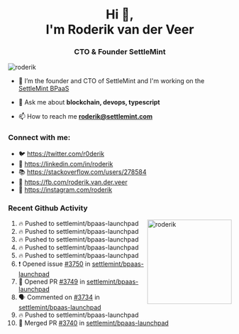 <h1 align="center">Hi 👋,<br/> I'm Roderik van der Veer</h1>
<h3 align="center">CTO & Founder SettleMint</h3>

<p align="left"> <img src="https://komarev.com/ghpvc/?username=roderik" alt="roderik" /> </p>

- 🔭 I’m the founder and CTO of SettleMint and I'm working on the [SettleMint BPaaS](https://settlemint.com)

- 💬 Ask me about **blockchain, devops, typescript**

- 📫 How to reach me **roderik@settlemint.com**



### Connect with me:

- 🐦 https://twitter.com/r0derik
- 🏢 https://linkedin.com/in/roderik
- 📚 https://stackoverflow.com/users/278584
- 🙊 https://fb.com/roderik.van.der.veer
- 📸 https://instagram.com/roderik

### Recent Github Activity
<img src="https://github-readme-stats.vercel.app/api?username=roderik&show_icons=true&count_private=true" alt="roderik" align="right" height="190" />

<!--START_SECTION:activity-->
1. 🔥 Pushed to settlemint/bpaas-launchpad
2. 🔥 Pushed to settlemint/bpaas-launchpad
3. 🔥 Pushed to settlemint/bpaas-launchpad
4. 🔥 Pushed to settlemint/bpaas-launchpad
5. 🔥 Pushed to settlemint/bpaas-launchpad
6. ❗️ Opened issue [#3750](https://github.com/settlemint/bpaas-launchpad/issues/3750) in [settlemint/bpaas-launchpad](https://github.com/settlemint/bpaas-launchpad)
7. 💪 Opened PR [#3749](https://github.com/settlemint/bpaas-launchpad/pull/3749) in [settlemint/bpaas-launchpad](https://github.com/settlemint/bpaas-launchpad)
8. 🗣 Commented on [#3734](https://github.com/settlemint/bpaas-launchpad/issues/3734) in [settlemint/bpaas-launchpad](https://github.com/settlemint/bpaas-launchpad)
9. 🔥 Pushed to settlemint/bpaas-launchpad
10. 🎉 Merged PR [#3740](https://github.com/settlemint/bpaas-launchpad/pull/3740) in [settlemint/bpaas-launchpad](https://github.com/settlemint/bpaas-launchpad)
<!--END_SECTION:activity-->